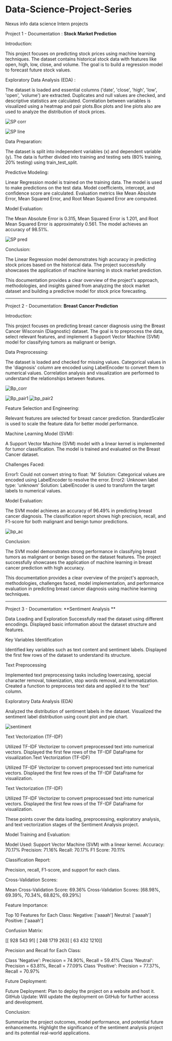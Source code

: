# Data-Science-Project-Series
Nexus info data science Intern projects 

Project 1 - Documentation : **Stock Market Prediction**

Introduction:

This project focuses on predicting stock prices using machine learning techniques. The dataset contains historical stock data with features like open, high, low, close, and volume. The goal is to build a regression model to forecast future stock values.

Exploratory Data Analysis (EDA) : 

The dataset is loaded and essential columns ('date', 'close', 'high', 'low', 'open', 'volume') are extracted.
Duplicates and null values are checked, and descriptive statistics are calculated.
Correlation between variables is visualized using a heatmap and pair plots.Box plots and line plots also are used to analyze the distribution of stock prices.

![SP corr](https://github.com/Raja-12377/Data-Science-Project-Series/assets/93259031/293be024-a649-42af-9676-6849cfe3bc86)


![SP line](https://github.com/Raja-12377/Data-Science-Project-Series/assets/93259031/02b22c67-8d5b-41de-ae8d-fdb5b63e18ff)


Data Preparation:

The dataset is split into independent variables (x) and dependent variable (y).
The data is further divided into training and testing sets (80% training, 20% testing) using train_test_split.

Predictive Modeling:

Linear Regression model is trained on the training data.
The model is used to make predictions on the test data.
Model coefficients, intercept, and confidence score are calculated.
Evaluation metrics like Mean Absolute Error, Mean Squared Error, and Root Mean Squared Error are computed.

Model Evaluation:

The Mean Absolute Error is 0.315, Mean Squared Error is 1.201, and Root Mean Squared Error is approximately 0.561.
The model achieves an accuracy of 98.51%.

![SP pred](https://github.com/Raja-12377/Data-Science-Project-Series/assets/93259031/1b73c5c8-f64c-40a1-9558-29d1f456b048)

Conclusion:

The Linear Regression model demonstrates high accuracy in predicting stock prices based on the historical data. The project successfully showcases the application of machine learning in stock market prediction.

This documentation provides a clear overview of the project's approach, methodologies, and insights gained from analyzing the stock market dataset and building a predictive model for stock price forecasting.

--------------------------------------------------

Project 2 - Documentation: **Breast Cancer Prediction**

Introduction:

This project focuses on predicting breast cancer diagnosis using the Breast Cancer Wisconsin (Diagnostic) dataset. The goal is to preprocess the data, select relevant features, and implement a Support Vector Machine (SVM) model for classifying tumors as malignant or benign.

Data Preprocessing:

The dataset is loaded and checked for missing values.
Categorical values in the 'diagnosis' column are encoded using LabelEncoder to convert them to numerical values.
Correlation analysis and visualization are performed to understand the relationships between features.

![Bp_corr](https://github.com/Raja-12377/Data-Science-Project-Series/assets/93259031/f28729c4-9958-495a-9d9d-df4001d068f7)

![Bp_pair1](https://github.com/Raja-12377/Data-Science-Project-Series/assets/93259031/020fd0a5-fcca-49b8-919e-9ddeab2dee6d)
![bp_pair2](https://github.com/Raja-12377/Data-Science-Project-Series/assets/93259031/55dbb83e-f597-46a0-a430-b15b9e81c45a)

Feature Selection and Engineering:

Relevant features are selected for breast cancer prediction.
StandardScaler is used to scale the feature data for better model performance.

Machine Learning Model (SVM):

A Support Vector Machine (SVM) model with a linear kernel is implemented for tumor classification.
The model is trained and evaluated on the Breast Cancer dataset.

Challenges Faced:

Error1: Could not convert string to float: 'M'
Solution: Categorical values are encoded using LabelEncoder to resolve the error.
Error2: Unknown label type: 'unknown'
Solution: LabelEncoder is used to transform the target labels to numerical values.

Model Evaluation:

The SVM model achieves an accuracy of 96.49% in predicting breast cancer diagnosis.
The classification report shows high precision, recall, and F1-score for both malignant and benign tumor predictions.

![bp_ac](https://github.com/Raja-12377/Data-Science-Project-Series/assets/93259031/defee1e3-db2e-4e42-bde6-2fb297c721f4)

Conclusion:

The SVM model demonstrates strong performance in classifying breast tumors as malignant or benign based on the dataset features. The project successfully showcases the application of machine learning in breast cancer prediction with high accuracy.

This documentation provides a clear overview of the project's approach, methodologies, challenges faced, model implementation, and performance evaluation in predicting breast cancer diagnosis using machine learning techniques.


--------------------------------------------------

Project 3 - Documentation: **Sentiment Analysis **

Data Loading and Exploration
Successfully read the dataset using different encodings.
Displayed basic information about the dataset structure and features.

Key Variables Identification
   
Identified key variables such as text content and sentiment labels.
Displayed the first few rows of the dataset to understand its structure.

Text Preprocessing
   
Implemented text preprocessing tasks including lowercasing, special character removal, tokenization, stop words removal, and lemmatization.
Created a function to preprocess text data and applied it to the 'text' column.

Exploratory Data Analysis (EDA)
   
Analyzed the distribution of sentiment labels in the dataset.
Visualized the sentiment label distribution using count plot and pie chart.

![sentiment](https://github.com/Raja-12377/Data-Science-Project-Series/assets/93259031/681d5672-12cc-4dae-a30d-a52a22916128)



Text Vectorization (TF-IDF)
    
Utilized TF-IDF Vectorizer to convert preprocessed text into numerical vectors.
Displayed the first few rows of the TF-IDF DataFrame for visualization.Text Vectorization (TF-IDF)
    
Utilized TF-IDF Vectorizer to convert preprocessed text into numerical vectors.
Displayed the first few rows of the TF-IDF DataFrame for visualization.

Text Vectorization (TF-IDF)
    
Utilized TF-IDF Vectorizer to convert preprocessed text into numerical vectors.
Displayed the first few rows of the TF-IDF DataFrame for visualization.

These points cover the data loading, preprocessing, exploratory analysis, and text vectorization stages of the Sentiment Analysis project.

Model Training and Evaluation:

Model Used: Support Vector Machine (SVM) with a linear kernel.
Accuracy: 70.17%
Precision: 71.16%
Recall: 70.17%
F1 Score: 70.11%

Classification Report:

Precision, recall, F1-score, and support for each class.

Cross-Validation Scores:

Mean Cross-Validation Score: 69.36%
Cross-Validation Scores: [68.98%, 69.39%, 70.34%, 68.82%, 69.29%]

Feature Importance:

Top 10 Features for Each Class:
Negative: ['aaaah']
Neutral: ['aaaah']
Positive: ['aaaah']

Confusion Matrix:

[[ 928  543   91]
 [ 248 1719  263]
 [  63  432 1210]]

Precision and Recall for Each Class:

Class 'Negative': Precision = 74.90%, Recall = 59.41%
Class 'Neutral': Precision = 63.81%, Recall = 77.09%
Class 'Positive': Precision = 77.37%, Recall = 70.97%

Future Deployment:

Future Deployment: Plan to deploy the project on a website and host it.
GitHub Update: Will update the deployment on GitHub for further access and development.

Conclusion:

Summarize the project outcomes, model performance, and potential future enhancements.
Highlight the significance of the sentiment analysis project and its potential real-world applications.

